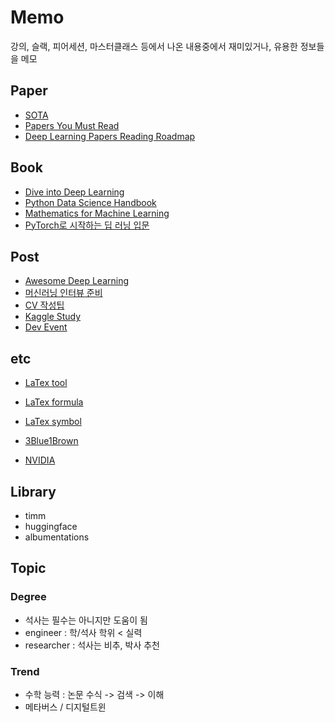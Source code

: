 # Memo

강의, 슬랙, 피어세션, 마스터클래스 등에서 나온 내용중에서 재미있거나, 유용한 정보들을 메모

## Paper

- [SOTA](https://paperswithcode.com/sota)
- [Papers You Must Read](https://www.notion.so/c3b3474d18ef4304b23ea360367a5137?v=5d763ad5773f44eb950f49de7d7671bd)
- [Deep Learning Papers Reading Roadmap](https://github.com/floodsung/Deep-Learning-Papers-Reading-Roadmap)

## Book

- [Dive into Deep Learning](https://d2l.ai/)
- [Python Data Science Handbook](https://jakevdp.github.io/PythonDataScienceHandbook/)
- [Mathematics for Machine Learning](https://mml-book.github.io/)
- [PyTorch로 시작하는 딥 러닝 입문](https://wikidocs.net/book/2788)

## Post

- [Awesome Deep Learning](https://github.com/ChristosChristofidis/awesome-deep-learning)
- [머신러닝 인터뷰 준비](https://docs.google.com/document/d/10bJK8S4T7sBIP-pzdQm9xRpW0HcLsrh6D047pE_kFE8/edit)
- [CV 작성팁](https://sujinlee.me/entry-level-en-resume/)
- [Kaggle Study](https://kaggle-kr.tistory.com/32)
- [Dev Event](https://github.com/brave-people/Dev-Event)

## etc

- [LaTex tool](http://www.hostmath.com/)
- [LaTex formula](https://en.wikipedia.org/wiki/Help:Displaying_a_formula)
- [LaTex symbol](https://en.wikipedia.org/wiki/List_of_mathematical_symbols_by_subject)
- [3Blue1Brown](https://www.youtube.com/playlist?list=PLZHQObOWTQDPD3MizzM2xVFitgF8hE_ab)

- [NVIDIA](https://developer.nvidia.com/deep-learning-performance-training-inference)

## Library

- timm
- huggingface
- albumentations

## Topic

### Degree

- 석사는 필수는 아니지만 도움이 됨
- engineer : 학/석사 학위 < 실력
- researcher : 석사는 비추, 박사 추천

### Trend

- 수학 능력 : 논문 수식 -> 검색 -> 이해
- 메타버스 / 디지털트윈
